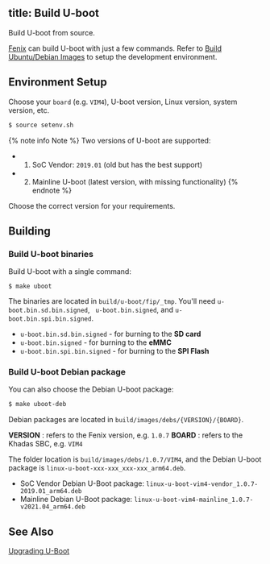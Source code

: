 title: Build U-boot
---

Build U-boot from source.

[Fenix](https://github.com/khadas/fenix) can build U-boot with just a few commands. Refer to [Build Ubuntu/Debian Images](FenixScript.html) to setup the development environment.


## Environment Setup

Choose your `board` (e.g. `VIM4`), U-boot version, Linux version, system version, etc.

```bash
$ source setenv.sh
```

{% note info Note %}
Two versions of U-boot are supported:
* 1. SoC Vendor: `2019.01` (old but has the best support)
* 2. Mainline U-boot (latest version, with missing functionality)
{% endnote %}

Choose the correct version for your requirements.

## Building

### Build U-boot binaries

Build U-boot with a single command:

```
$ make uboot
```

The binaries are located in `build/u-boot/fip/_tmp`. You'll need `u-boot.bin.sd.bin.signed`, ` u-boot.bin.signed`, and `u-boot.bin.spi.bin.signed`.

* `u-boot.bin.sd.bin.signed` - for burning to the **SD card**
* `u-boot.bin.signed` - for burning to the **eMMC**
* `u-boot.bin.spi.bin.signed` - for burning to the **SPI Flash**

### Build U-boot Debian package

You can also choose the Debian U-boot package:

```bash
$ make uboot-deb
```

Debian packages are located in `build/images/debs/{VERSION}/{BOARD}`.

**VERSION** : refers to the Fenix version, e.g. `1.0.7`
**BOARD** : refers to the Khadas SBC, e.g. `VIM4`

The folder location is `build/images/debs/1.0.7/VIM4`, and the Debian U-boot package is `linux-u-boot-xxx-xxx_xxx-xxx_arm64.deb`.

* SoC Vendor Debian U-Boot package: `linux-u-boot-vim4-vendor_1.0.7-2019.01_arm64.deb`
* Mainline Debian U-Boot package: `linux-u-boot-vim4-mainline_1.0.7-v2021.04_arm64.deb`

## See Also
[Upgrading U-Boot](UpgradeUboot.html)
